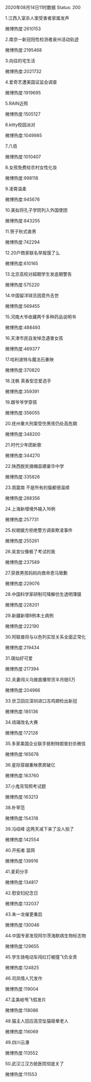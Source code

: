 2020年08月14日11时数据
Status: 200

1.江西入室杀人案受害者家属发声

微博热度:2610153

2.南京一新冠阳性检测者泉州活动轨迹

微博热度:2195468

3.向往的宅生活

微博热度:2021732

4.爱奇艺遭美国证监会调查

微博热度:1919695

5.RAIN近照

微博热度:1505127

6.kitty校园派对

微博热度:1049985

7.八佰

微博热度:1010407

8.女孩免费给农村女性化妆

微博热度:998118

9.凌霄温柔

微博热度:945676

10.美拟将孔子学院列入外国使团

微博热度:843255

11.贺子秋式直男

微博热度:742294

12.20户商家联名举报饿了么

微博热度:610165

13.北京高校对超期学生发逾期警告

微博热度:575220

14.中国留洋球员因意外去世

微博热度:569455

15.河南大爷收藏两千多种药品说明书

微博热度:488493

16.天津市民自发悼念遇害女孩

微博热度:469377

17.哈利波特与魔法石重映

微博热度:370820

18.沈枫 真香型恋爱选手

微博热度:359391

19.跟爷爷学穿搭

微博热度:356055

20.抚州重大刑案受伤男孩仍处高危期

微博热度:348200

21.时代少年团新歌

微博热度:344270

22.陕西脱贫摘帽县建豪华中学

微博热度:335826

23.周震南 不是所有的猫都很温顺

微博热度:288356

24.上海新增境外输入16例

微博热度:257731

25.权珉娥方拒绝警方调查欺凌事件

微博热度:255261

26.吴宣仪像极了考试的我

微博热度:237589

27.获救男孩妈妈向救命恩马致歉

微博热度:229076

28.中国科学家研制可降解仿生透明薄膜

微博热度:228201

29.新疆新增8例本土病例

微博热度:222190

30.阿联酋将与以色列实现关系全面正常化

微博热度:219434

31.唐灿好可爱

微博热度:217394

32.夫妻闯义乌做直播带货半月赔5万

微博热度:204966

33.世卫回应深圳进口冻鸡翅检出新冠

微博热度:185136

34.琉璃改名大赛

微博热度:172128

35.多家美国企业联手抵制特朗普封杀微信

微博热度:165678

36.星际穿越重映票房破亿

微博热度:163760

37.小鬼背驾照考试题

微博热度:163213

38.朴宰范

微博热度:154318

39.冯绍峰 这两天减下来了没人拍了

微博热度:142554

40.开拓者 篮网

微博热度:139916

41.麦莉分手

微博热度:134817

42.慰安妇纪念日

微博热度:132037

43.朱一龙催更重启

微博热度:130046

44.中国专家发现阿尔茨海默病生物标志物

微博热度:129655

45.学生骑电动车闯红灯被撞飞负全责

微博热度:124825

46.司凤情人咒发作

微博热度:119004

47.孟美岐甩飞假发片

微博热度:118086

48.猫主人回应高空坠猫砸晕老人

微博热度:116069

49.四川云瀑

微博热度:113552

50.武汉江汉方舱医院彻底关了

微博热度:111553

